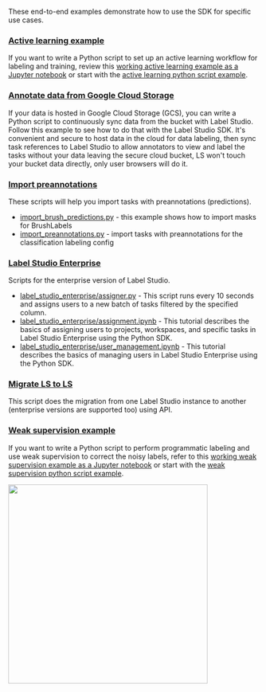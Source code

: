 These end-to-end examples demonstrate how to use the SDK for specific use cases.

### [Active learning example](active_learning)

If you want to write a Python script to set up an active learning workflow for labeling and training, review this [working active learning example as a Jupyter notebook](https://github.com/heartexlabs/label-studio-sdk/blob/master/examples/active_learning/active_learning.ipynb) or start with the [active learning python script example](https://github.com/heartexlabs/label-studio-sdk/blob/master/examples/active_learning/active_learning.py).

### [Annotate data from Google Cloud Storage](annotate_data_from_gcs)

If your data is hosted in Google Cloud Storage (GCS), you can write a Python script to continuously sync data from the bucket with Label Studio. Follow this example to see how to do that with the Label Studio SDK. It's convenient and secure to host data in the cloud for data labeling, then sync task references to Label Studio to allow annotators to view and label the tasks without your data leaving the secure cloud bucket, LS won't touch your bucket data directly, only user browsers will do it. 

### [Import preannotations](import_preannotations)

These scripts will help you import tasks with preannotations (predictions). 
* [import_brush_predictions.py](import_preannotations/import_brush_predictions.py) - this example shows how to import masks for BrushLabels
* [import_preannotations.py](import_preannotations/import_preannotations.py) - import tasks with preannotations for the classification labeling config

### [Label Studio Enterprise](label_studio_enterprise)

Scripts for the enterprise version of Label Studio. 

* [label_studio_enterprise/assigner.py](label_studio_enterprise/assigner.py) - This script runs every 10 seconds and assigns users to a new batch of tasks filtered by the specified column.
* [label_studio_enterprise/assignment.ipynb](label_studio_enterprise/assignment.ipynb) - This tutorial describes the basics of assigning users to projects, workspaces, and specific tasks in Label Studio Enterprise using the Python SDK.
* [label_studio_enterprise/user_management.ipynb](label_studio_enterprise/user_management.ipynb) - This tutorial describes the basics of managing users in Label Studio Enterprise using the Python SDK.

### [Migrate LS to LS](migrate_ls_to_ls)

This script does the migration from one Label Studio instance to another (enterprise versions are supported too) using API. 

### [Weak supervision example](weak_supervision)

If you want to write a Python script to perform programmatic labeling and use weak supervision to correct the noisy labels, refer to this [working weak supervision example as a Jupyter notebook](https://github.com/heartexlabs/label-studio-sdk/blob/master/examples/weak_supervision/weak_supervision.ipynb) or start with the [weak supervision python script example](https://github.com/heartexlabs/label-studio-sdk/blob/master/examples/weak_supervision/weak_supervision.py).

<img src="https://labelstud.io/images/opossum/other/5.svg" width="400px">
